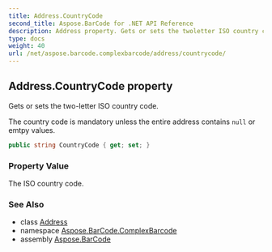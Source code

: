 ```yaml
---
title: Address.CountryCode
second_title: Aspose.BarCode for .NET API Reference
description: Address property. Gets or sets the twoletter ISO country code
type: docs
weight: 40
url: /net/aspose.barcode.complexbarcode/address/countrycode/
---
```

## Address.CountryCode property

Gets or sets the two-letter ISO country code.

The country code is mandatory unless the entire address contains `null` or emtpy values.

```csharp
public string CountryCode { get; set; }
```

### Property Value

The ISO country code.

### See Also

* class [Address](../)
* namespace [Aspose.BarCode.ComplexBarcode](../../../aspose.barcode.complexbarcode/)
* assembly [Aspose.BarCode](../../../)


